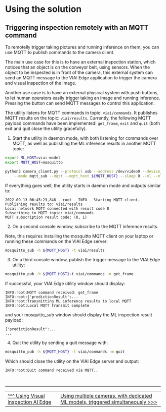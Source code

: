 # Using the solution

## Triggering inspection remotely with an MQTT command

To remotelly trigger taking pictures and running inference on them, you can use MQTT to publish commands to the camera client.

The main use case for this is to have an external inspection station, which notices that an object is on the conveyor belt, using sensors. When the object to be inspected is in front of the camera, this external system can send an MQTT message to the VIAI Edge application to trigger the camera and visual inspection of the image.

Another use case is to have an external physical system with push buttons, to let human operators easily trigger taking an image and running inference. Pressing the button can send MQTT messages to control this application.

The utility listens for MQTT commands in topic: `viai/commands`. It publishes MQTT results on the topic: `viai/results`. Currently, the following MQTT payload commands have been implemented: `get_frame`, `exit` and `quit` (both exit and quit close the utility gracefully).


1. Start the utility in daemon mode, with both listening for commands over MQTT, as well as publishing the ML inference results in another MQTT topic:

```bash
export ML_HOST=viai-model
export MQTT_HOST=mosquitto

python3 camera_client.py --protocol usb --address /dev/video0 --device_id 'usbcam' \
    --mode mqtt_sub --mqtt --mqtt_host ${MQTT_HOST} --sleep 0 --ml --ml_host ${ML_HOST}
```

If everything goes well, the utility starts in daemon mode and outputs similar to:

```
2022-09-13 06:45:23,846 - root - INFO - Starting MQTT client. Publishing results to: viai/results
Local network MQTT connected with result code 0
Subscribing to MQTT topic: viai/commands
MQTT subscription result code: (0, 1)
```

2. On a second console window, subscribe to the MQTT inference results.

Note, this requires installing the mosquitto MQTT client on your laptop or running these commands on the VIAI Edge server:

```bash
mosquitto_sub -h ${MQTT_HOST} -t viai/results
```

3. On a third console window, publish the trigger message to the VIAI Edge utility:

```bash
mosquitto_pub -h ${MQTT_HOST}-t viai/commands -m get_frame
```

If successful, your VIAI Edge utility window should display:

```
INFO:root:MQTT command received: get_frame
INFO:root:{'predictionResult':...
INFO:root:Transmitting ML inference results to local MQTT
INFO:root:Local MQTT transmit complete
```

and your mosquitto_sub window should display the ML inspection result payload:

```
{"predictionResult":...
...
```

4. Quit the utility by sending a quit message with:

```bash
mosquitto_pub -h ${MQTT_HOST} -t viai/commands -m quit
```

Which should close the utility on the VIAI Edge server and output:

```
INFO:root:Quit command received via MQTT..
```


</br>

___

<table width="100%">
<tr><td><a href="./useviai.md">^^^ Using Visual Inspection AI Edge</td><td><a href="./usingmultiplecameras.md">Using multiple cameras, with dedicated ML models, triggered simultaneously >>></td></tr>
</table>
